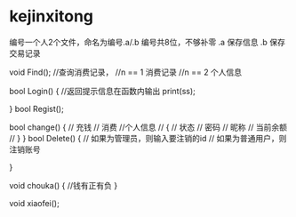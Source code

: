 # kejinxitong

编号一个人2个文件，命名为编号.a/.b
编号共8位，不够补零
.a 保存信息
.b 保存交易记录



















void Find();
//查询消费记录，
//n == 1 消费记录
//n == 2 个人信息

bool Login()
{
//返回提示信息在函数内输出
	print(ss);
  
}
bool Regist();

bool change()
{
	// 充钱
	// 消费
	//个人信息
		// {
		// 	状态
		// 	密码
		// 	昵称
		// 	当前余额
		// }
}
bool Delete()
{
// 如果为管理员，则输入要注销的id
// 如果为普通用户，则注销账号

}

void chouka()
{
	//钱有正有负
}

void xiaofei();

